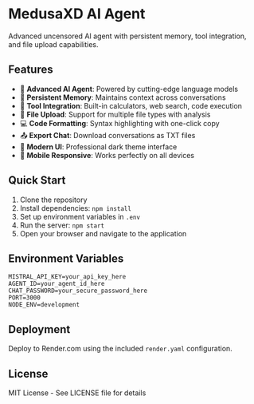# MedusaXD AI Agent

Advanced uncensored AI agent with persistent memory, tool integration, and file upload capabilities.

## Features

- 🤖 **Advanced AI Agent**: Powered by cutting-edge language models
- 🧠 **Persistent Memory**: Maintains context across conversations
- 🔧 **Tool Integration**: Built-in calculators, web search, code execution
- 📁 **File Upload**: Support for multiple file types with analysis
- 💻 **Code Formatting**: Syntax highlighting with one-click copy
- 📤 **Export Chat**: Download conversations as TXT files
- 🎨 **Modern UI**: Professional dark theme interface
- 📱 **Mobile Responsive**: Works perfectly on all devices

## Quick Start

1. Clone the repository
2. Install dependencies: `npm install`
3. Set up environment variables in `.env`
4. Run the server: `npm start`
5. Open your browser and navigate to the application

## Environment Variables

```env
MISTRAL_API_KEY=your_api_key_here
AGENT_ID=your_agent_id_here
CHAT_PASSWORD=your_secure_password_here
PORT=3000
NODE_ENV=development
```

## Deployment

Deploy to Render.com using the included `render.yaml` configuration.

## License

MIT License - See LICENSE file for details

